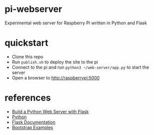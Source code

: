 # pi-webserver
Experimental web server for Raspberry Pi written in Python and Flask

# quickstart
* Clone this repo
* Run `publish.sh` to deploy the site to the pi
* Connect to the pi and run `python3 ~/web-server/app.py` to start the server
* Open a browser to [http://raspberrypi:5000](http://raspberrypi:5000)

# references
* [Build a Python Web Server with Flask](https://projects.raspberrypi.org/en/projects/python-web-server-with-flask)
* [Python](https://www.python.org/)
* [Flask Documentation](http://flask.pocoo.org/docs)
* [Bootstrap Examples](http://getbootstrap.com/docs/4.0/examples/)